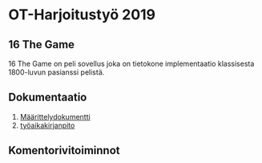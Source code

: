 # OT-Harjoitustyö 2019

## 16 The Game

16 The Game on peli sovellus joka on tietokone implementaatio klassisesta 1800-luvun pasianssi pelistä.


## Dokumentaatio
1. [Määrittelydokumentti](https://github.com/fellmana/ot-harjoitustyo/blob/master/documentation/maarittelydokumentti.md)
1. [työaikakirjanpito](https://github.com/fellmana/ot-harjoitustyo/blob/master/documentation/tyoaikakirjanpito.md)


## Komentorivitoiminnot

